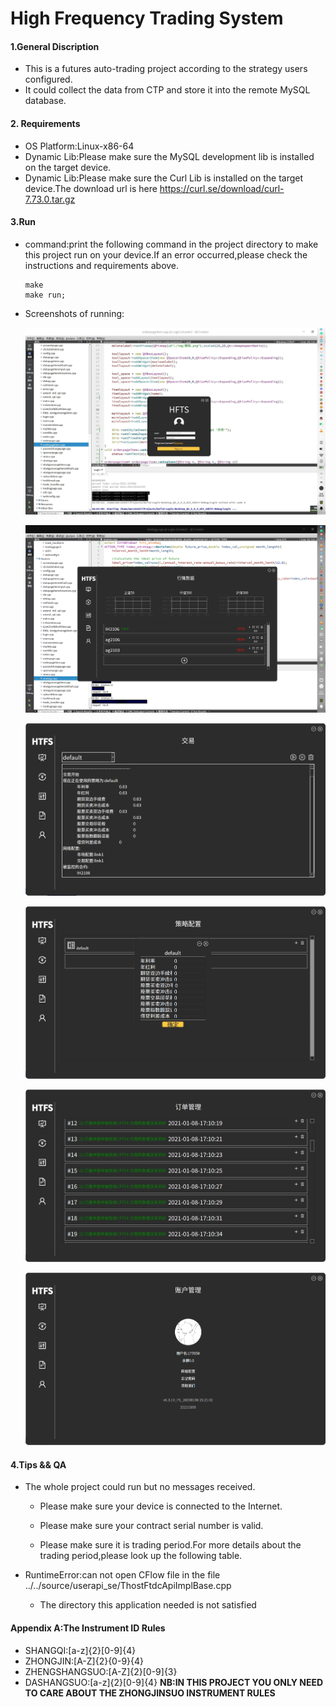 # High Frequency Trading System

#### 1.General Discription

* This is a futures auto-trading  project according to the strategy users configured.
*  It could collect the data from CTP and store it into the remote MySQL database.

#### 2. Requirements

* OS Platform:Linux-x86-64
* Dynamic Lib:Please make sure the MySQL development lib is installed on the target device.
* Dynamic Lib:Please make sure the Curl Lib is installed on the target device.The download url is here https://curl.se/download/curl-7.73.0.tar.gz

#### 3.Run

* command:print the following command in the project directory to make this project run on your device.If an error occurred,please check the instructions and requirements above.

  ```shell
  make
  make run;
  ```

* Screenshots of running:

  ![](Pics/Login.jpg)

  ![](Pics/Market_data.png)

  ![](Pics/trade.png)

  ![](Pics/strategy.png)
  
  ![](Pics/order.png)

  ![](Pics/account.png)

#### 4.Tips && QA

* The whole project could run but no messages received.

  * Please make sure your device is connected to the Internet.

  * Please make sure your contract serial number is valid.

  * Please make sure it is trading period.For more details about the trading period,please look up the following table. 

* RuntimeError:can not open CFlow file in the file ../../source/userapi_se/ThostFtdcApiImplBase.cpp
  * The directory this application needed is not satisfied
#### Appendix A:The Instrument ID Rules
* SHANGQI:[a-z]{2}[0-9]{4}
* ZHONGJIN:[A-Z]{2}{0-9}{4}
* ZHENGSHANGSUO:[A-Z]{2}[0-9]{3}
* DASHANGSUO:[a-z]{2}[0-9]{4}
**NB:IN THIS PROJECT YOU ONLY NEED TO CARE ABOUT THE ZHONGJINSUO INSTRUMENT RULES**
